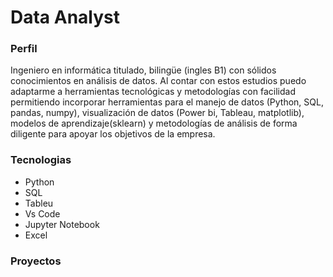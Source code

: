 # Data Analyst


### Perfil
Ingeniero en informática titulado, bilingüe (ingles B1) con sólidos conocimientos en análisis de datos. Al contar con estos estudios puedo adaptarme a herramientas tecnológicas y metodologías con facilidad permitiendo incorporar herramientas para el manejo de datos (Python, SQL, pandas, numpy), visualización de datos (Power bi, Tableau, matplotlib), modelos de aprendizaje(sklearn) y metodologías de análisis de forma diligente para apoyar los objetivos de la empresa.

### Tecnologias
- Python
- SQL
- Tableu
- Vs Code
- Jupyter Notebook
- Excel

### Proyectos
